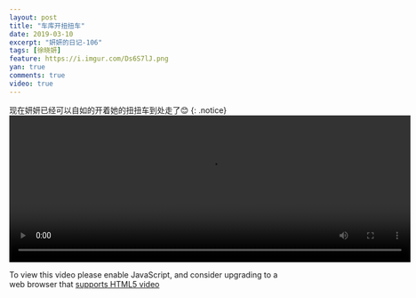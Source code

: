 ```yaml
---
layout: post
title: "车库开扭扭车"
date: 2019-03-10
excerpt: "妍妍的日记-106"
tags: [徐晓妍]
feature: https://i.imgur.com/Ds6S7lJ.png
yan: true
comments: true
video: true
---
```

现在妍妍已经可以自如的开着她的扭扭车到处走了😊
{: .notice}
<video id="my-video" class="video-js vjs-16-9 clipboard" controls preload="auto" width="722" height="264" data-setup="{}">
    <source src="{{ site.staticUrl }}/yanyan/video/cknnc.mp4" type='video/mp4'>
    <p class="vjs-no-js">
      To view this video please enable JavaScript, and consider upgrading to a web browser that
      <a href="http://videojs.com/html5-video-support/" target="_blank">supports HTML5 video</a>
    </p>
</video>
